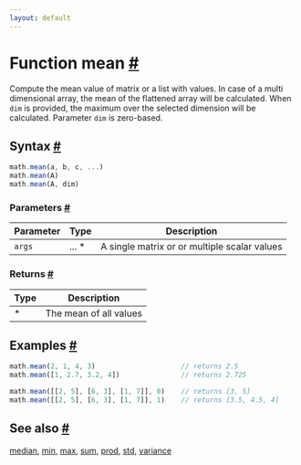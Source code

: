 ```yaml
---
layout: default
---
```


<!-- Note: This file is automatically generated from source code comments. Changes made in this file will be overridden. -->

<h1 id="function-mean">Function mean <a href="#function-mean" title="Permalink">#</a></h1>

Compute the mean value of matrix or a list with values.
In case of a multi dimensional array, the mean of the flattened array
will be calculated. When `dim` is provided, the maximum over the selected
dimension will be calculated. Parameter `dim` is zero-based.


<h2 id="syntax">Syntax <a href="#syntax" title="Permalink">#</a></h2>

```js
math.mean(a, b, c, ...)
math.mean(A)
math.mean(A, dim)
```

<h3 id="parameters">Parameters <a href="#parameters" title="Permalink">#</a></h3>

Parameter | Type | Description
--------- | ---- | -----------
`args` | ... * | A single matrix or or multiple scalar values

<h3 id="returns">Returns <a href="#returns" title="Permalink">#</a></h3>

Type | Description
---- | -----------
* | The mean of all values


<h2 id="examples">Examples <a href="#examples" title="Permalink">#</a></h2>

```js
math.mean(2, 1, 4, 3)                     // returns 2.5
math.mean([1, 2.7, 3.2, 4])               // returns 2.725

math.mean([[2, 5], [6, 3], [1, 7]], 0)    // returns [3, 5]
math.mean([[2, 5], [6, 3], [1, 7]], 1)    // returns [3.5, 4.5, 4]
```


<h2 id="see-also">See also <a href="#see-also" title="Permalink">#</a></h2>

[median](median.html),
[min](min.html),
[max](max.html),
[sum](sum.html),
[prod](prod.html),
[std](std.html),
[variance](variance.html)
